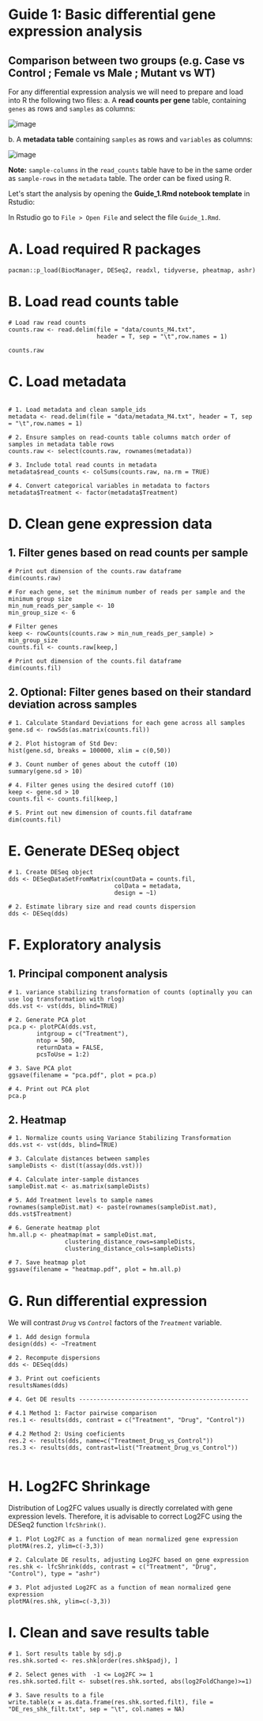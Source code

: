 # Guide 1: Basic differential gene expression analysis
## Comparison between two groups (e.g. Case vs Control ; Female vs Male ; Mutant vs WT)

For any differential expression analysis we will need to prepare and load into R the following two files:
a. A **read counts per gene** table, containing `genes` as rows and `samples` as columns:

![image](https://github.com/user-attachments/assets/94d0390b-a2cc-4ecc-8b3d-cd47a6f276d3)

b. A **metadata table** containing `samples` as rows and `variables` as columns:

![image](https://github.com/user-attachments/assets/887a2415-fcdb-43ae-a902-d68c6fb66b1d)

**Note:** `sample-columns` in the `read_counts` table have to be in the same order as `sample-rows` in the `metadata` table. The order can be fixed using R.

Let's start the analysis by opening the **Guide_1.Rmd notebook template** in Rstudio:

In Rstudio go to `File > Open File` and select the file `Guide_1.Rmd`.

# A. Load required R packages

```{r}
pacman::p_load(BiocManager, DESeq2, readxl, tidyverse, pheatmap, ashr)
```

# B. Load read counts table

```{r}
# Load raw read counts
counts.raw <- read.delim(file = "data/counts_M4.txt", 
                         header = T, sep = "\t",row.names = 1)

counts.raw
```

# C. Load metadata

```{r}

# 1. Load metadata and clean sample_ids
metadata <- read.delim(file = "data/metadata_M4.txt", header = T, sep = "\t",row.names = 1)
                         
# 2. Ensure samples on read-counts table columns match order of samples in metadata table rows
counts.raw <- select(counts.raw, rownames(metadata))

# 3. Include total read counts in metadata
metadata$read_counts <- colSums(counts.raw, na.rm = TRUE)

# 4. Convert categorical variables in metadata to factors
metadata$Treatment <- factor(metadata$Treatment)
```

# D. Clean gene expression data

## 1. Filter genes based on read counts per sample

```{r}
# Print out dimension of the counts.raw dataframe 
dim(counts.raw)

# For each gene, set the minimum number of reads per sample and the minimum group size
min_num_reads_per_sample <- 10
min_group_size <- 6

# Filter genes
keep <- rowCounts(counts.raw > min_num_reads_per_sample) > min_group_size
counts.fil <- counts.raw[keep,]

# Print out dimension of the counts.fil dataframe
dim(counts.fil)
```

## 2. Optional: Filter genes based on their standard deviation across samples

```{r}
# 1. Calculate Standard Deviations for each gene across all samples
gene.sd <- rowSds(as.matrix(counts.fil))

# 2. Plot histogram of Std Dev:
hist(gene.sd, breaks = 100000, xlim = c(0,50))

# 3. Count number of genes about the cutoff (10)
summary(gene.sd > 10)

# 4. Filter genes using the desired cutoff (10)
keep <- gene.sd > 10
counts.fil <- counts.fil[keep,]

# 5. Print out new dimension of counts.fil dataframe
dim(counts.fil)

```

# E. Generate DESeq object

```{r message=FALSE, warning=FALSE}
# 1. Create DESeq object
dds <- DESeqDataSetFromMatrix(countData = counts.fil,
                              colData = metadata,
                              design = ~1) 

# 2. Estimate library size and read counts dispersion
dds <- DESeq(dds)
```

# F. Exploratory analysis

## 1. Principal component analysis

```{r}
# 1. variance stabilizing transformation of counts (optinally you can use log transformation with rlog)
dds.vst <- vst(dds, blind=TRUE)

# 2. Generate PCA plot
pca.p <- plotPCA(dds.vst, 
        intgroup = c("Treatment"),
        ntop = 500,
        returnData = FALSE,
        pcsToUse = 1:2) 

# 3. Save PCA plot
ggsave(filename = "pca.pdf", plot = pca.p)

# 4. Print out PCA plot
pca.p

```

## 2. Heatmap

```{r}
# 1. Normalize counts using Variance Stabilizing Transformation
dds.vst <- vst(dds, blind=TRUE)

# 3. Calculate distances between samples
sampleDists <- dist(t(assay(dds.vst)))

# 4. Calculate inter-sample distances
sampleDist.mat <- as.matrix(sampleDists)

# 5. Add Treatment levels to sample names
rownames(sampleDist.mat) <- paste(rownames(sampleDist.mat), dds.vst$Treatment)

# 6. Generate heatmap plot
hm.all.p <- pheatmap(mat = sampleDist.mat,
                clustering_distance_rows=sampleDists,
                clustering_distance_cols=sampleDists)

# 7. Save heatmap plot
ggsave(filename = "heatmap.pdf", plot = hm.all.p)
```

# G. Run differential expression

We will contrast *`Drug`* vs *`Control`* factors of the *`Treatment`* variable.

```{r message=FALSE, warning=FALSE}
# 1. Add design formula
design(dds) <- ~Treatment

# 2. Recompute dispersions
dds <- DESeq(dds)

# 3. Print out coeficients
resultsNames(dds)

# 4. Get DE results ------------------------------------------------

# 4.1 Method 1: Factor pairwise comparison 
res.1 <- results(dds, contrast = c("Treatment", "Drug", "Control"))

# 4.2 Method 2: Using coeficients
res.2 <- results(dds, name=c("Treatment_Drug_vs_Control"))
res.3 <- results(dds, contrast=list("Treatment_Drug_vs_Control"))


```

# H. Log2FC Shrinkage

Distribution of Log2FC values usually is directly correlated with gene expression levels. Therefore, it is advisable to correct Log2FC using the DESeq2 function `lfcShrink()`.

```{r message=FALSE, warning=FALSE}
# 1. Plot Log2FC as a function of mean normalized gene expression
plotMA(res.2, ylim=c(-3,3))

# 2. Calculate DE results, adjusting Log2FC based on gene expression
res.shk <- lfcShrink(dds, contrast = c("Treatment", "Drug", "Control"), type = "ashr")

# 3. Plot adjusted Log2FC as a function of mean normalized gene expression
plotMA(res.shk, ylim=c(-3,3))
```

# I. Clean and save results table

```{r}
# 1. Sort results table by sdj.p
res.shk.sorted <- res.shk[order(res.shk$padj), ]

# 2. Select genes with  -1 <= Log2FC >= 1
res.shk.sorted.filt <- subset(res.shk.sorted, abs(log2FoldChange)>=1)

# 3. Save results to a file
write.table(x = as.data.frame(res.shk.sorted.filt), file = "DE_res_shk_filt.txt", sep = "\t", col.names = NA)
```
